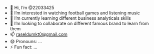 - 👋 Hi, I’m @22033425
- 👀 I’m interested in watching football games and listening music
- 🌱 I’m currently learning different business analyticals skills
- 💞️ I’m looking to collaborate on different famous brand to learn from them
- 📫 raseldumkt0@gmail.com
- 😄 Pronouns: ...
- ⚡ Fun fact: ...

<!---
22033425/22033425 is a ✨ special ✨ repository because its `README.md` (this file) appears on your GitHub profile.
You can click the Preview link to take a look at your changes.
--->

